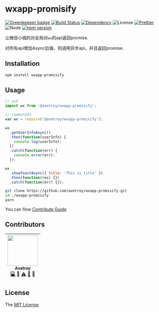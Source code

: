 # wxapp-promisify

[![Greenkeeper badge](https://badges.greenkeeper.io/axetroy/wxapp-promisify.svg)](https://greenkeeper.io/)
[![Build Status](https://travis-ci.org/axetroy/wxapp-promisify.svg?branch=master)](https://travis-ci.org/axetroy/wxapp-promisify)
[![Dependency](https://david-dm.org/axetroy/wxapp-promisify.svg)](https://david-dm.org/axetroy/wxapp-promisify)
![License](https://img.shields.io/badge/license-MIT-green.svg)
[![Prettier](https://img.shields.io/badge/Code%20Style-Prettier-green.svg)](https://github.com/prettier/prettier)
![Node](https://img.shields.io/badge/node-%3E=6.0-blue.svg?style=flat-square)
[![npm version](https://badge.fury.io/js/@axetroy/wxapp-promisify.svg)](https://badge.fury.io/js/wxapp-promisify)

让微信小城的对全局对``wx``的api返回promise.

对所有api增加Async后缀，则调用异步api，并且返回promise.

## Installation
```bash
npm install wxapp-promisify
```

## Usage

```javascript
// es6
import wx from '@axetroy/wxapp-promisify';

// commandJS
var wx = require('@axetroy/wxapp-promisify');

wx
  .getUserInfoAsync()
  .then(function(userInfo) {
    console.log(userInfo);
  })
  .catch(function(err) {
    console.error(err);
  });

wx
  .showToastAsync({ title: 'This is title' })
  .then(function(res) {})
  .catch(function(err) {});

```

```bash
git clone https://github.com/axetroy/wxapp-promisify.git
cd ./wxapp-promisify
yarn
```

You can flow [Contribute Guide](https://github.com/axetroy/wxapp-promisify/blob/master/contributing.md)

## Contributors

<!-- ALL-CONTRIBUTORS-LIST:START - Do not remove or modify this section -->
| [<img src="https://avatars1.githubusercontent.com/u/9758711?v=3" width="100px;"/><br /><sub>Axetroy</sub>](http://axetroy.github.io)<br />[💻](https://github.com/gpmer/gpm.js/commits?author=axetroy) 🔌 [⚠️](https://github.com/gpmer/gpm.js/commits?author=axetroy) [🐛](https://github.com/gpmer/gpm.js/issues?q=author%3Aaxetroy) 🎨 |
| :---: |
<!-- ALL-CONTRIBUTORS-LIST:END -->

## License

The [MIT License](https://github.com/axetroy/wxapp-promisify/blob/master/LICENSE)
